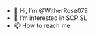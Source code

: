 - 👋 Hi, I’m @WitherRose079
- 👀 I’m interested in SCP SL
- 📫 How to reach me 

<!---
WitherRose079/WitherRose079 is a ✨ special ✨ repository because its `README.md` (this file) appears on your GitHub profile.
You can click the Preview link to take a look at your changes.
--->
